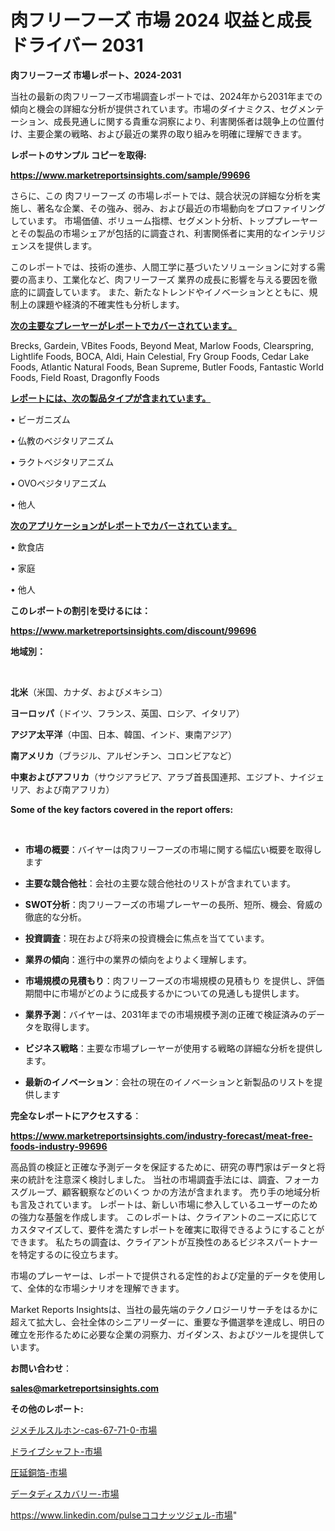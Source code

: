 # 肉フリーフーズ 市場 2024 収益と成長ドライバー 2031

<strong>肉フリーフーズ 市場レポート、2024-2031</strong>

当社の最新の肉フリーフーズ市場調査レポートでは、2024年から2031年までの傾向と機会の詳細な分析が提供されています。市場のダイナミクス、セグメンテーション、成長見通しに関する貴重な洞察により、利害関係者は競争上の位置付け、主要企業の戦略、および最近の業界の取り組みを明確に理解できます。



<strong>レポートのサンプル コピーを取得:</strong> <a href=https://www.marketreportsinsights.com/sample/99696>

<strong><u>https://www.marketreportsinsights.com/sample/99696</u></strong></a>

さらに、この 肉フリーフーズ の市場レポートでは、競合状況の詳細な分析を実施し、著名な企業、その強み、弱み、および最近の市場動向をプロファイリングしています。 市場価値、ボリューム指標、セグメント分析、トッププレーヤーとその製品の市場シェアが包括的に調査され、利害関係者に実用的なインテリジェンスを提供します。

このレポートでは、技術の進歩、人間工学に基づいたソリューションに対する需要の高まり、工業化など、肉フリーフーズ 業界の成長に影響を与える要因を徹底的に調査しています。 また、新たなトレンドやイノベーションとともに、規制上の課題や経済的不確実性も分析します。



<strong><u>次の主要なプレーヤーがレポートでカバーされています。</u></strong>

Brecks, Gardein, VBites Foods, Beyond Meat, Marlow Foods, Clearspring, Lightlife Foods, BOCA, Aldi, Hain Celestial, Fry Group Foods, Cedar Lake Foods, Atlantic Natural Foods, Bean Supreme, Butler Foods, Fantastic World Foods, Field Roast, Dragonfly Foods



<strong><u><b>レポートには、次の製品タイプが含まれています。</b></u></strong>

• ビーガニズム

• 仏教のベジタリアニズム

• ラクトベジタリアニズム

• OVOベジタリアニズム

• 他人



<strong><u><b>次のアプリケーションがレポートでカバーされています。</b></u></strong>

• 飲食店

• 家庭

• 他人



<strong><b>このレポートの割引を受けるには：</b></strong>

<a href=https://www.marketreportsinsights.com/discount/99696>

<strong><u>https://www.marketreportsinsights.com/discount/99696</u></strong></a>



<strong>地域別：</strong>

<strong> </strong>



<strong>北米</strong>（米国、カナダ、およびメキシコ）



<strong>ヨーロッパ</strong>（ドイツ、フランス、英国、ロシア、イタリア）



<strong>アジア太平洋</strong>（中国、日本、韓国、インド、東南アジア）



<strong>南アメリカ</strong>（ブラジル、アルゼンチン、コロンビアなど）



<strong>中東およびアフリカ</strong>（サウジアラビア、アラブ首長国連邦、エジプト、ナイジェリア、および南アフリカ）



<strong>Some of the key factors covered in the report offers:</strong>

<strong> </strong>
<ul>
  <li>

<strong>市場の概要</strong>：バイヤーは肉フリーフーズの市場に関する幅広い概要を取得します</li>
  <li>

<strong>主要な競合他社</strong>：会社の主要な競合他社のリストが含まれています。</li>
  <li>

<strong>SWOT分析</strong>：肉フリーフーズの市場プレーヤーの長所、短所、機会、脅威の徹底的な分析。</li>
  <li>

<strong>投資調査</strong>：現在および将来の投資機会に焦点を当てています。</li>
  <li>

<strong>業界の傾向</strong>：進行中の業界の傾向をよりよく理解します。</li>
  <li>

<strong>市場規模の見積もり</strong>：肉フリーフーズの市場規模の見積もり を提供し、評価期間中に市場がどのように成長するかについての見通しも提供します。</li>
  <li>

<strong>業界予測</strong>：バイヤーは、2031年までの市場規模予測の正確で検証済みのデータを取得します。</li>
  <li>

<strong>ビジネス戦略</strong>：主要な市場プレーヤーが使用する戦略の詳細な分析を提供します。</li>
  <li>

<strong>最新のイノベーション</strong>：会社の現在のイノベーションと新製品のリストを提供します</li>
</ul>


<strong>完全なレポートにアクセスする</strong>：

<a href=https://www.marketreportsinsights.com/industry-forecast/meat-free-foods-industry-99696>

<strong><u>https://www.marketreportsinsights.com/industry-forecast/meat-free-foods-industry-99696</u></strong></a>

高品質の検証と正確な予測データを保証するために、研究の専門家はデータと将来の統計を注意深く検討しました。 当社の市場調査手法には、調査、フォーカスグループ、顧客観察などのいくつ かの方法が含まれます。 売り手の地域分析も言及されています。 レポートは、新しい市場に参入しているユーザーのための強力な基盤を作成します。 このレポートは、クライアントのニーズに応じてカスタマイズして、要件を満たすレポートを確実に取得できるようにすることができます。 私たちの調査は、クライアントが互換性のあるビジネスパートナーを特定するのに役立ちます。

市場のプレーヤーは、レポートで提供される定性的および定量的データを使用して、全体的な市場シナリオを理解できます。

Market Reports Insightsは、当社の最先端のテクノロジーリサーチをはるかに超えて拡大し、会社全体のシニアリーダーに、重要な予備選挙を達成し、明日の確立を形作るために必要な企業の洞察力、ガイダンス、およびツールを提供しています。



<strong><b>お問い合わせ</b></strong>：

<a href=mailto:sales@marketreportsinsights.com>

<strong><u>sales@marketreportsinsights.com</u></strong></a>



<strong>その他のレポート:</strong>

<a href=https://www.linkedin.com/pulse/ジメチルスルホン-cas-67-71-0-市場-2023-年のダイナミクスとビジネストレンド-2030-pr-news-hub-xh5df/>ジメチルスルホン-cas-67-71-0-市場</a>

<a href=https://www.linkedin.com/pulse/ドライブシャフト-市場-2023-収益と成長ドライバー-2030-consumer-connection-collective-360-hwfhf/>ドライブシャフト-市場</a>

<a href=https://www.linkedin.com/pulse/圧延銅箔-市場-2023-swot-分析と最新イノベーション-2030-sxehf/>圧延銅箔-市場</a>

<a href=https://www.linkedin.com/pulse/データディスカバリー-市場-2023-総合分析と事業成長戦略-2030-xcexf/>データディスカバリー-市場</a>

<a href=https://www.linkedin.com/pulseココナッツジェル-市場-2030-年までの需要に焦点を当てた-2023-年調査レポート-pr-news-hub-cyhaf/>https://www.linkedin.com/pulseココナッツジェル-市場</a>"
